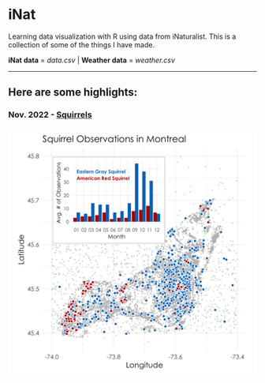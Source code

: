 # iNat
Learning data visualization with R using data from iNaturalist. This is a collection of some of the things I have made.

**iNat data** = *data.csv* | **Weather data** = *weather.csv*

***

## Here are some highlights:
### Nov. 2022 - [Squirrels](squirrels/)
![Data visualization for the "Squirrels" project](squirrels/squirrels.png)
